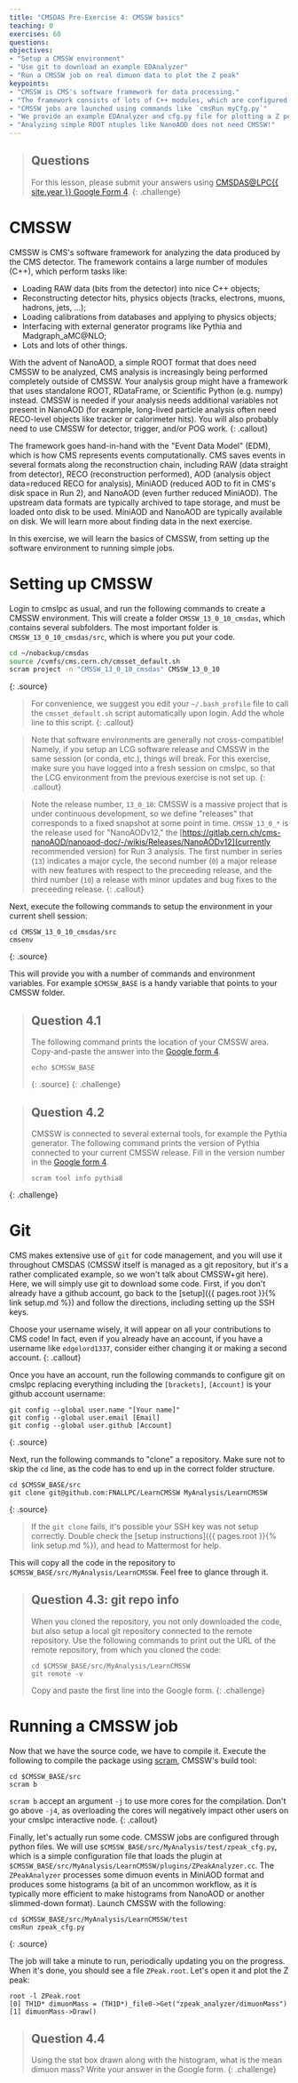 ```yaml
---
title: "CMSDAS Pre-Exercise 4: CMSSW basics"
teaching: 0
exercises: 60
questions:
objectives:
- "Setup a CMSSW environment"
- "Use git to download an example EDAnalyzer"
- "Run a CMSSW job on real dimuon data to plot the Z peak"
keypoints:
- "CMSSW is CMS's software framework for data processing."
- "The framework consists of lots of C++ modules, which are configured using python."
- "CMSSW jobs are launched using commands like `cmsRun myCfg.py`"
- "We provide an example EDAnalyzer and cfg.py file for plotting a Z peak directly from a MiniAOD file."
- "Analyzing simple ROOT ntuples like NanoAOD does not need CMSSW!"
---
```


> ## Questions
> For this lesson, please submit your answers using [CMSDAS@LPC{{ site.year }} Google Form 4][Set4_form].
{: .challenge}

# CMSSW
CMSSW is CMS's software framework for analyzing the data produced by the CMS detector. 
The framework contains a large number of modules (C++), which perform tasks like:
- Loading RAW data (bits from the detector) into nice C++ objects; 
- Reconstructing detector hits, physics objects (tracks, electrons, muons, hadrons, jets, ...); 
- Loading calibrations from databases and applying to physics objects; 
- Interfacing with external generator programs like Pythia and Madgraph_aMC@NLO; 
- Lots and lots of other things. 

With the advent of NanoAOD, a simple ROOT format that does need CMSSW to be analyzed, CMS analysis is increasingly being performed completely outside of CMSSW. Your analysis group might have a framework that uses standalone ROOT, RDataFrame, or Scientific Python (e.g. numpy) instead. CMSSW is needed if your analysis needs additional variables not present in NanoAOD (for example, long-lived particle analysis often need RECO-level objects like tracker or calorimeter hits). You will also probably need to use CMSSW for detector, trigger, and/or POG work. 
{: .callout}

The framework goes hand-in-hand with the "Event Data Model" (EDM), which is how CMS represents events computationally. 
CMS saves events in several formats along the reconstruction chain, including RAW (data straight from detector), RECO (reconstruction performed), AOD (analysis object data=reduced RECO for analysis), MiniAOD (reduced AOD to fit in CMS's disk space in Run 2), and NanoAOD (even further reduced MiniAOD). 
The upstream data formats are typically archived to tape storage, and must be loaded onto disk to be used. 
MiniAOD and NanoAOD are typically available on disk. 
We will learn more about finding data in the next exercise. 

In this exercise, we will learn the basics of CMSSW, from setting up the software environment to running simple jobs. 

# Setting up CMSSW
Login to cmslpc as usual, and run the following commands to create a CMSSW environment. This will create a folder `CMSSW_13_0_10_cmsdas`, which contains several subfolders. The most important folder is `CMSSW_13_0_10_cmsdas/src`, which is where you put your code. 

```bash
cd ~/nobackup/cmsdas
source /cvmfs/cms.cern.ch/cmsset_default.sh
scram project -n "CMSSW_13_0_10_cmsdas" CMSSW_13_0_10
```
{: .source}

> For convenience, we suggest you edit your `~/.bash_profile` file to call the `cmsset_default.sh` script automatically upon login. Add the whole line to this script. 
{: .callout}

> Note that software environments are generally not cross-compatible! Namely, if you setup an LCG software release and CMSSW in the same session (or conda, etc.), things will break. For this exercise, make sure you have logged into a fresh session on cmslpc, so that the LCG environment from the previous exercise is not set up. 
{: .callout}

> Note the release number, `13_0_10`: CMSSW is a massive project that is under continuous development, so we define "releases" that corresponds to a fixed snapshot at some point in time. `CMSSW_13_0_*` is the release used for "NanoAODv12," the [https://gitlab.cern.ch/cms-nanoAOD/nanoaod-doc/-/wikis/Releases/NanoAODv12](currently recommended version) for Run 3 analysis. The first number in series (`13`) indicates a major cycle, the second number (`0`) a major release with new features with respect to the preceeding release, and the third number (`10`) a release with minor updates and bug fixes to the preceeding release.
{: .callout}

Next, execute the following commands to setup the environment in your current shell session:

```shell
cd CMSSW_13_0_10_cmsdas/src
cmsenv
```
{: .source}

This will provide you with a number of commands and environment variables. For example `$CMSSW_BASE` is a handy variable that points to your CMSSW folder. 

> ## Question 4.1
> The following command prints the location of your CMSSW area. Copy-and-paste the answer into the [Google form 4][Set4_form]. 
> ```shell
> echo $CMSSW_BASE
> ```
> {: .source}
{: .challenge}

> ## Question 4.2
> CMSSW is connected to several external tools, for example the Pythia generator. The following command prints the version of Pythia connected to your current CMSSW release. Fill in the version number in the [Google form 4][Set4_form].
> ```shell
> scram tool info pythia8
> ```
{: .challenge}


# Git
CMS makes extensive use of `git` for code management, and you will use it throughout CMSDAS (CMSSW itself is managed as a git repository, but it's a rather complicated example, so we won't talk about CMSSW+git here). Here, we will simply use git to download some code. First, if you don't already have a github account, go back to the [setup]({{ pages.root }}{% link setup.md %}) and follow the directions, including setting up the SSH keys. 

Choose your username wisely, it will appear on all your contributions to CMS code! In fact, even if you already have an account, if you have a username like `edgelord1337`, consider either changing it or making a second account.
{: .callout}

Once you have an account, run the following commands to configure git on cmslpc replacing everything including the ``[brackets]``, ``[Account]`` is your github account username:

```shell
git config --global user.name "[Your name]"
git config --global user.email [Email]
git config --global user.github [Account]
```
{: .source}

Next, run the following commands to "clone" a repository. Make sure not to skip the `cd` line, as the code has to end up in the correct folder structure. 

```shell
cd $CMSSW_BASE/src
git clone git@github.com:FNALLPC/LearnCMSSW MyAnalysis/LearnCMSSW
```
{: .source}

> If the `git clone` fails, it's possible your SSH key was not setup correctly. Double check the [setup instructions]({{ pages.root }}{% link setup.md %}), and head to Mattermost for help. 

This will copy all the code in the repository to `$CMSSW_BASE/src/MyAnalysis/LearnCMSSW`. Feel free to glance through it. 

> ## Question 4.3: git repo info
> When you cloned the repository, you not only downloaded the code, but also setup a local git repository connected to the remote repository. Use the following commands to print out the URL of the remote repository, from which you cloned the code:
> ```shell
> cd $CMSSW_BASE/src/MyAnalysis/LearnCMSSW
> git remote -v
> ```
> Copy and paste the first line into the Google form. 
{: .challenge}

# Running a CMSSW job
Now that we have the source code, we have to compile it. Execute the following to compile the package using [scram](https://twiki.cern.ch/twiki/bin/view/CMSPublic/SWGuideScram), CMSSW's build tool:

```shell
cd $CMSSW_BASE/src
scram b
```

`scram b` accept an argument `-j` to use more cores for the compilation. Don't go above `-j4`, as overloading the cores will negatively impact other users on your cmslpc interactive node. 
{: .callout}

Finally, let's actually run some code. CMSSW jobs are configured through python files. We will use `$CMSSW_BASE/src/MyAnalysis/test/zpeak_cfg.py`, which is a simple configuration file that loads the plugin at `$CMSSW_BASE/src/MyAnalysis/LearnCMSSW/plugins/ZPeakAnalyzer.cc`. The `ZPeakAnalyzer` processes some dimuon events in MiniAOD format and produces some histograms (a bit of an uncommon workflow, as it is typically more efficient to make histograms from NanoAOD or another slimmed-down format). Launch CMSSW with the following:

```shell
cd $CMSSW_BASE/src/MyAnalysis/LearnCMSSW/test
cmsRun zpeak_cfg.py
```
{: .source}

The job will take a minute to run, periodically updating you on the progress. When it's done, you should see a file `ZPeak.root`. Let's open it and plot the Z peak:

```shell
root -l ZPeak.root
[0] TH1D* dimuonMass = (TH1D*)_file0->Get("zpeak_analyzer/dimuonMass")
[1] dimuonMass->Draw()
```

> ## Question 4.4
> Using the stat box drawn along with the histogram, what is the mean dimuon mass? Write your answer in the Google form. 
{: .challenge}

[Set4_form]: https://forms.gle/h8txhqL2ruGY7YZG7
